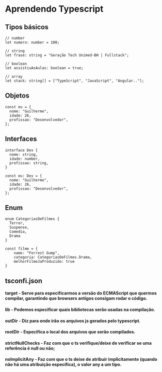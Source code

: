 # Aprendendo Typescript

## Tipos básicos

```
// number
let numero: number = 100;

// string
let frase: string = "Geração Tech Unimed-BH | Fullstack";

// boolean
let assistiuAsAulas: boolean = true;

// array
let stack: string[] = ["TypeScript", "JavaScript", "Angular.."];
```

## Objetos

```
const eu = {
  nome: "Guilherme",
  idade: 26,
  profissao: "Desenvolvedor",
};
```

## Interfaces

```
interface Dev {
  nome: string,
  idade: number,
  profissao: string,
}

const eu: Dev = {
  nome: "Guilherme",
  idade: 26,
  profissao: "Desenvolvedor",
};
```

## Enum

```
enum CategoriasDeFilmes {
  Terror,
  Suspense,
  Comedia,
  Drama
}

const filme = {
    name: "Forrest Gump",
    categoria: CategoriasDeFilmes.Drama,
    melhorFilmeJaProduzido: true
}
```

## tsconfi.json
#### target - Serve para especificarmos a versão do ECMAScript que quermos compilar, garantindo que browsers antigos consigam rodar o código.
#### lib - Podemos especificar quais bibliotecas serão usadas na compilação.
#### outDir - Diz para onde irão os arquivos js gerados pelo typescript.
#### rootDir - Especifica o local dos arquivos que serão compilados.
#### strictNullChecks - Faz com que o ts verifique/deixe de verificar se uma referência é null ou não;
#### noImplicitAny - Faz com que o ts deixe de atribuir implicitamente (quando não há uma atribuição específica), o valor any a um tipo.
